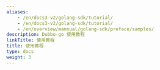 ```yaml
---
aliases:
    - /en/docs3-v2/golang-sdk/tutorial/
    - /en/docs3-v2/golang-sdk/tutorial/
    - /en/overview/mannual/golang-sdk/preface/samples/
description: Dubbo-go 使用教程
linkTitle: 使用教程
title: 使用教程
type: docs
weight: 3
---
```

